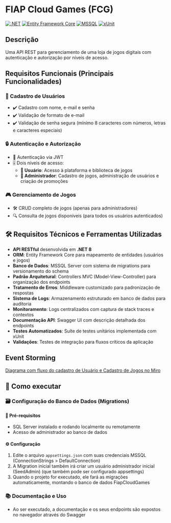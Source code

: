 # FIAP Cloud Games (FCG)

[![.NET](https://img.shields.io/badge/.NET-8.0-purple)](https://dotnet.microsoft.com/)
[![Entity Framework Core](https://img.shields.io/badge/EF_Core-8.0-green)](https://learn.microsoft.com/en-us/ef/core/)
[![MSSQL](https://img.shields.io/badge/MSSQL-2022-blue)](https://www.microsoft.com/pt-br/sql-server/sql-server-2022)
[![xUnit](https://img.shields.io/badge/xUnit-2.9.0-blue)](https://xunit.net/releases/v2/2.9.0)


## Descrição
Uma API REST para gerenciamento de uma loja de jogos digitais com autenticação e autorização por níveis de acesso.

## Requisitos Funcionais (Principais Funcionalidades)
### 👤 Cadastro de Usuários
- ✔️ Cadastro com nome, e-mail e senha
- ✔️ Validação de formato de e-mail
- ✔️ Validação de senha segura (mínimo 8 caracteres com números, letras e caracteres especiais)

### 🔒 Autenticação e Autorização
- 🔑 Autenticação via JWT
- 🎚️ Dois níveis de acesso:
  - **👤 Usuário**: Acesso à plataforma e biblioteca de jogos
  - **👑 Administrador**: Cadastro de jogos, administração de usuários e criação de promoções

### 🎮 Gerenciamento de Jogos
- 🛠️ CRUD completo de jogos (apenas para administradores)
- 🔍 Consulta de jogos disponíveis (para todos os usuários autenticados)

## 🛠️ Requisitos Técnicos e Ferramentas Utilizadas
- **API RESTful** desenvolvida em **.NET 8**
- **ORM**: Entity Framework Core para mapeamento de entidades (usuários e jogos)
- **Banco de Dados**: MSSQL Server com sistema de migrations para versionamento do schema
- **Padrão Arquitetural**: Controllers MVC (Model-View-Controller) para organização dos endpoints
- **Tratamento de Erros**: Middleware customizado para padronização de respostas
- **Sistema de Logs**: Armazenamento estruturado em banco de dados para auditoria
- **Monitoramento**: Logs centralizados com captura de stack traces e contextos
- **Documentação API**: Swagger UI com descrição detalhada dos endpoints
- **Testes Automatizados**: Suíte de testes unitários implementada com xUnit
- **Validações**: Testes de integração para fluxos críticos da aplicação

## Event Storming
[Diagrama com fluxo do cadastro de Usuário e Cadastro de Jogos no Miro](https://miro.com/app/board/uXjVI-yGAVU=/)

## 🚀 Como executar
### 🗃️ Configuração do Banco de Dados (Migrations)
#### 📌 Pré-requisitos
- SQL Server instalado e rodando localmente ou remotamente
- Acesso de administrador ao banco de dados

#### ⚙️ Configuração
1. Edite o arquivo `appsettings.json` com suas credenciais MSSQL (ConnectionStrings > DefaultConnection)
2. A Migration inicial também irá criar um usuário administrador inicial (SeedAdmin) (que também pode ser configurado appsettings)
3. Quando o projeto for executado, ele fará as migrações automaticamente, montando o banco de dados FiapCloudGames

### 📚 Documentação e Uso
- Ao ser executado, a documentação e os seus endpoints são expostos no navegador através do Swagger
